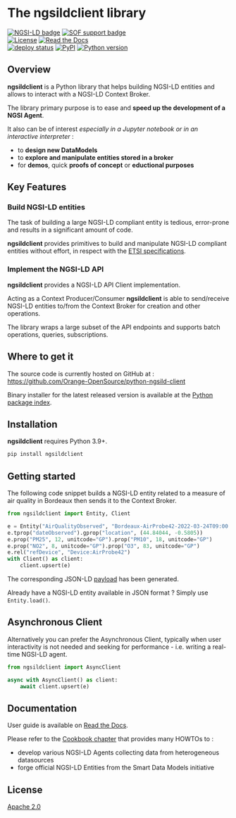 # The ngsildclient library

[![NGSI-LD badge](https://img.shields.io/badge/NGSI-LD-red.svg)](https://www.etsi.org/deliver/etsi_gs/CIM/001_099/009/01.02.01_60/gs_CIM009v010201p.pdf)
[![SOF support badge](https://nexus.lab.fiware.org/repository/raw/public/badges/stackoverflow/fiware.svg)](http://stackoverflow.com/questions/tagged/fiware)
<br>
[![License](https://img.shields.io/badge/License-Apache%202.0-blue.svg)](https://opensource.org/licenses/Apache-2.0)
[![Read the Docs](https://img.shields.io/readthedocs/ngsildclient)](https://ngsildclient.readthedocs.io/en/latest/index.html)
<br>
[![deploy status](https://github.com/Orange-OpenSource/python-ngsild-client/workflows/CI/badge.svg)](https://github.com/Orange-OpenSource/python-ngsild-client/actions)
[![PyPI](https://img.shields.io/pypi/v/ngsildclient.svg)](https://pypi.org/project/ngsildclient/)
[![Python version](https://img.shields.io/pypi/pyversions/ngsildclient)](https://pypi.org/project/ngsildclient/)


## Overview

 **ngsildclient** is a Python library that helps building NGSI-LD entities and allows to interact with a NGSI-LD Context Broker.

 The library primary purpose is to ease and **speed up the development of a NGSI Agent**.
 
 It also can be of interest *especially in a Jupyter notebook or in an interactive interpreter* :
 - to **design new DataModels**
 - to **explore and manipulate entities stored in a broker**
 - for **demos**, quick **proofs of concept** or **eductional purposes**

## Key Features

### Build NGSI-LD entities

The task of building a large NGSI-LD compliant entity is tedious, error-prone and results in a significant amount of code. 

**ngsildclient** provides primitives to build and manipulate NGSI-LD compliant entities without effort, in respect with the [ETSI specifications](https://www.etsi.org/committee/cim).

### Implement the NGSI-LD API

**ngsildclient** provides a NGSI-LD API Client implementation.

Acting as a Context Producer/Consumer **ngsildclient** is able to send/receive NGSI-LD entities to/from the Context Broker for creation and other operations.

The library wraps a large subset of the API endpoints and supports batch operations, queries, subscriptions.

## Where to get it

The source code is currently hosted on GitHub at :
https://github.com/Orange-OpenSource/python-ngsild-client

Binary installer for the latest released version is available at the [Python
package index](https://pypi.org/project/ngsildclient).

## Installation

**ngsildclient** requires Python 3.9+.

```sh
pip install ngsildclient
```

## Getting started

The following code snippet builds a NGSI-LD entity related to a measure of air quality in Bordeaux then sends it to the Context Broker.

```python
from ngsildclient import Entity, Client

e = Entity("AirQualityObserved", "Bordeaux-AirProbe42-2022-03-24T09:00:00Z")
e.tprop("dateObserved").gprop("location", (44.84044, -0.5805))
e.prop("PM25", 12, unitcode="GP").prop("PM10", 18, unitcode="GP")
e.prop("NO2", 8, unitcode="GP").prop("O3", 83, unitcode="GP")
e.rel("refDevice", "Device:AirProbe42")
with Client() as client:
    client.upsert(e)
```

The corresponding JSON-LD [payload](https://github.com/Orange-OpenSource/python-ngsild-client/blob/master/samples/gettingstarted.json) has been generated.

Already have a NGSI-LD entity available in JSON format ? Simply use `Entity.load()`.

## Asynchronous Client

Alternatively you can prefer the Asynchronous Client, typically when user interactivity is not needed and seeking for performance - i.e. writing a real-time NGSI-LD agent.


```python
from ngsildclient import AsyncClient

async with AsyncClient() as client:
    await client.upsert(e)
```

## Documentation

User guide is available on [Read the Docs](https://ngsildclient.readthedocs.io/en/latest/index.html).

Please refer to the [Cookbook chapter](https://ngsildclient.readthedocs.io/en/latest/cookbook.html) that provides many HOWTOs to :

- develop various NGSI-LD Agents collecting data from heterogeneous datasources
- forge official NGSI-LD Entities from the Smart Data Models initiative

## License

[Apache 2.0](LICENSE)
